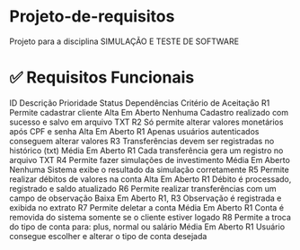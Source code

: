 # Projeto-de-requisitos
Projeto para a disciplina SIMULAÇÃO E TESTE DE SOFTWARE


# ✅ Requisitos Funcionais
ID	Descrição	Prioridade	Status	Dependências	Critério de Aceitação
R1	Permite cadastrar cliente	Alta	Em Aberto	Nenhuma	Cadastro realizado com sucesso e salvo em arquivo TXT
R2	Só permite alterar valores monetários após CPF e senha	Alta	Em Aberto	R1	Apenas usuários autenticados conseguem alterar valores
R3	Transferências devem ser registradas no histórico (txt)	Média	Em Aberto	R1	Cada transferência gera um registro no arquivo TXT
R4	Permite fazer simulações de investimento	Média	Em Aberto	Nenhuma	Sistema exibe o resultado da simulação corretamente
R5	Permite realizar débitos de valores na conta	Alta	Em Aberto	R1	Débito é processado, registrado e saldo atualizado
R6	Permite realizar transferências com um campo de observação	Baixa	Em Aberto	R1, R3	Observação é registrada e exibida no extrato
R7	Permite deletar a conta	Média	Em Aberto	R1	Conta é removida do sistema somente se o cliente estiver logado
R8	Permite a troca do tipo de conta para: plus, normal ou salário	Média	Em Aberto	R1	Usuário consegue escolher e alterar o tipo de conta desejada
